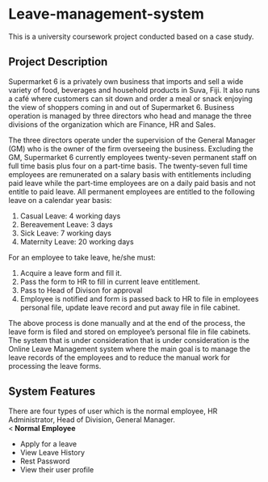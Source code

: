 # Leave-management-system
This is a university coursework project conducted based on a case study.
<h2>Project  Description </h2>
<p>Supermarket 6 is a privately own business that imports and sell a wide variety of food, beverages and household products in Suva, Fiji. It also runs a café where customers can sit 
down and order a meal or snack enjoying the view of shoppers coming in and out of Supermarket 6. Business operation is managed by three directors who head and manage the 
three divisions of the organization which are Finance, HR and Sales.
  
The three directors operate under the supervision of the General Manager (GM) who is the owner of the firm overseeing the business. Excluding the GM, Supermarket 6 currently employees twenty-seven permanent staff on full time basis plus four on a part-time basis. The twenty-seven full time employees are remunerated on a salary basis with entitlements including paid leave while the part-time employees are on a daily paid basis and not entitle to paid leave. All permanent employees are entitled to the following leave on a calendar year basis:</p>
1. Casual Leave: 4 working days
2. Bereavement Leave: 3 days 
3. Sick Leave: 7 working days
4. Maternity Leave: 20 working days
   
For an employee to take leave, he/she must:
1. Acquire a leave form and fill it.
2. Pass the form to HR to fill in current leave entitlement.
3. Pass to Head of Divison for approval
4. Employee is notified and form is passed back to HR to file in employees personal file, 
update leave record and put away file in file cabinet.

The above process is done manually and at the end of the process, the leave form is filed and stored on employee’s personal file in file cabinets. The system that is under consideration that 
is under consideration is the Online Leave Management system where the main goal is to manage the leave records of the employees and to reduce the manual work for processing the 
leave forms.

<h2>System Features </h2>
There are four types of user which is the normal employee, HR Administrator, Head of Division, General Manager.
</br>
<<b> Normal Employee</b>
  <ul>
  <li>Apply for a leave</li>
  <li>View Leave History</li>
  <li>Rest Password</li>
  <li> View their user profile</li>
  </ul>



